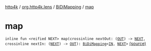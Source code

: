 [http4k](../../index.md) / [org.http4k.lens](../index.md) / [BiDiMapping](index.md) / [map](./map.md)

# map

`inline fun <reified NEXT> map(crossinline nextOut: (`[`OUT`](index.md#OUT)`) -> `[`NEXT`](map.md#NEXT)`, crossinline nextIn: (`[`NEXT`](map.md#NEXT)`) -> `[`OUT`](index.md#OUT)`): `[`BiDiMapping`](index.md)`<`[`IN`](index.md#IN)`, `[`NEXT`](map.md#NEXT)`>` [(source)](https://github.com/http4k/http4k/blob/master/http4k-core/src/main/kotlin/org/http4k/lens/BiDiMapping.kt#L39)